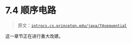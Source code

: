 # 7.4   顺序电路

> 原文：[`introcs.cs.princeton.edu/java/74sequential`](https://introcs.cs.princeton.edu/java/74sequential)

这一章节正在进行重大改建。
